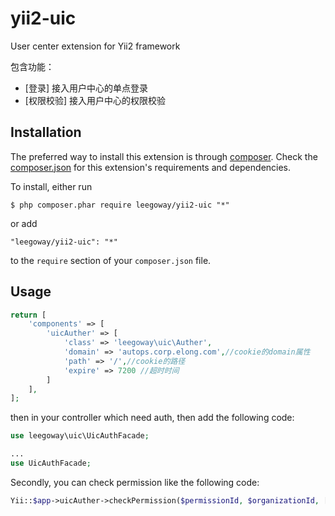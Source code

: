 # yii2-uic

User center extension for Yii2 framework

包含功能：
* [登录] 接入用户中心的单点登录
* [权限校验] 接入用户中心的权限校验

## Installation
The preferred way to install this extension is through [composer](http://getcomposer.org/download/). Check the [composer.json](https://github.com/daixianceng/yii2-uic/blob/master/composer.json) for this extension's requirements and dependencies.

To install, either run

```
$ php composer.phar require leegoway/yii2-uic "*"
```

or add

```
"leegoway/yii2-uic": "*"
```

to the ```require``` section of your `composer.json` file.

## Usage

```php
return [
    'components' => [
        'uicAuther' => [
            'class' => 'leegoway\uic\Auther',
            'domain' => 'autops.corp.elong.com',//cookie的domain属性
            'path' => '/',//cookie的路径
            'expire' => 7200 //超时时间
        ]
    ],
];
```

then in your controller which need auth, then add the following code:

```php
use leegoway\uic\UicAuthFacade;

...
use UicAuthFacade;

```

Secondly, you can check permission like the following code:

```php
Yii::$app->uicAuther->checkPermission($permissionId, $organizationId, [$username]); //$username default current login username
```


